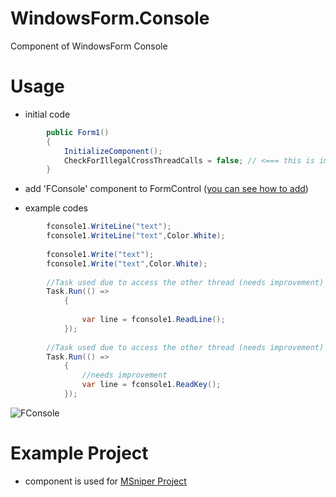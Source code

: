# WindowsForm.Console
Component of WindowsForm Console

# Usage
- initial code
```c#
        public Form1()
        {
            InitializeComponent();
            CheckForIllegalCrossThreadCalls = false; // <=== this is important for async access to thread
        }
```
- add 'FConsole' component to FormControl ([you can see how to add](https://stackoverflow.com/questions/2101171/how-to-add-user-control-in-the-toolbox-for-c-net-for-winforms-by-importing-the))

- example codes
```c#
        fconsole1.WriteLine("text");
        fconsole1.WriteLine("text",Color.White);
        
        fconsole1.Write("text");
        fconsole1.Write("text",Color.White);
        
        //Task used due to access the other thread (needs improvement)
        Task.Run(() =>
            {
                
                var line = fconsole1.ReadLine();
            });
        
        //Task used due to access the other thread (needs improvement)
        Task.Run(() =>
            {
                //needs improvement
                var line = fconsole1.ReadKey();
            });
```
![FConsole](https://raw.githubusercontent.com/msx752/WindowsForm.Console/master/example1.png)

# Example Project
- component is used for [MSniper Project](https://github.com/msx752/MSniper)
